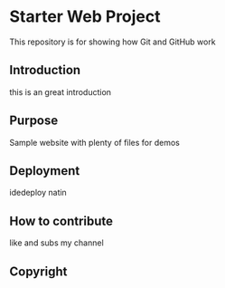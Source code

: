 # Starter Web Project

This repository is for showing how Git and GitHub work

## Introduction

this is an great introduction

## Purpose

Sample website with plenty of files for demos

## Deployment
idedeploy natin

## How to contribute

like and subs my channel

## Copyright
